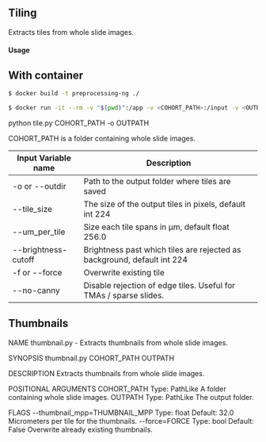## Tiling
Extracts tiles from whole slide images.

#### Usage
## With container
```bash
$ docker build -t preprocessing-ng ./
```
```bash
$ docker run -it --rm -v "$(pwd)":/app -v <COHORT_PATH>:/input -v <OUTPATH>:/output preprocessing-ng python /app/tile.py /input -o /output
```

python tile.py COHORT_PATH -o OUTPATH <flags>
   
COHORT_PATH is a folder containing whole slide images.
    
Input Variable name | Description
--- | --- 
-o or --outdir | Path to the output folder where tiles are saved
--tile_size | The size of the output tiles in pixels, default int 224
--um_per_tile| Size each tile spans in µm, default float 256.0
--brightness-cutoff | Brightness past which tiles are rejected as background, default int 224
-f or --force | Overwrite existing tile
--no-canny | Disable rejection of edge tiles. Useful for TMAs / sparse slides.
    

## Thumbnails

NAME
    thumbnail.py - Extracts thumbnails from whole slide images.

SYNOPSIS
    thumbnail.py COHORT_PATH OUTPATH <flags>

DESCRIPTION
    Extracts thumbnails from whole slide images.

POSITIONAL ARGUMENTS
    COHORT_PATH
        Type: PathLike
        A folder containing whole slide images.
    OUTPATH
        Type: PathLike
        The output folder.

FLAGS
    --thumbnail_mpp=THUMBNAIL_MPP
        Type: float
        Default: 32.0
        Micrometers per tile for the thumbnails.
    --force=FORCE
        Type: bool
        Default: False
        Overwrite already existing thumbnails.
